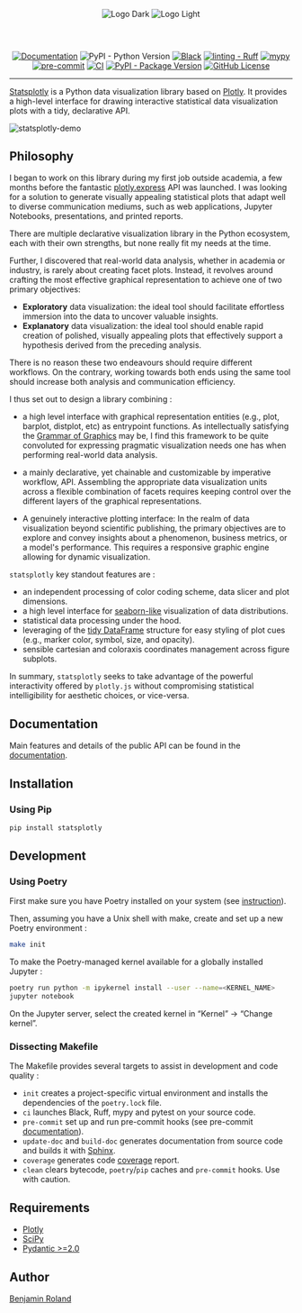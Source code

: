 <div align="center" style="margin-bottom: 6vw;">

![Logo Dark](docs/assets/statsplotly-dark-mode-logo.png#gh-dark-mode-only)
![Logo Light](docs/assets/statsplotly-light-mode-logo.png#gh-light-mode-only)

</div>

<div align="center">

[![Documentation](https://img.shields.io/website?label=docs&url=https://parici75.github.io/statsplotly)](https://parici75.github.io/statsplotly)
![PyPI - Python Version](https://img.shields.io/pypi/pyversions/statsplotly)
[![Black](https://img.shields.io/badge/Code%20style-Black-black)](https://black.readthedocs.io/en/stable/)
[![linting - Ruff](https://img.shields.io/badge/Linting-Ruff-yellow)](https://docs.astral.sh/ruff/)
[![mypy](https://img.shields.io/badge/mypy-checked-blue)](https://mypy.readthedocs.io/en/stable/index.html#)
[![pre-commit](https://img.shields.io/badge/pre--commit-enabled-brightgreen?logo=pre-commit&logoColor=white)](https://pre-commit.com/)
[![CI](https://github.com/Parici75/statsplotly/actions/workflows/test.yml/badge.svg)](https://github.com/Parici75/statsplotly/actions/workflows/test.yml)
[![PyPI - Package Version](https://img.shields.io/pypi/v/statsplotly)](https://pypi.org/project/statsplotly/)
[![GitHub License](https://img.shields.io/github/license/Parici75/statsplotly)](https://github.com/Parici75/statsplotly/blob/main/LICENSE)

</div>

----------------
[Statsplotly](https://github.com/parici75/statsplotly) is a Python data visualization library based on [Plotly](https://plotly.com/python/). It provides a high-level interface for drawing interactive statistical data visualization plots with a tidy, declarative API.


![statsplotly-demo](docs/assets/statsplotly-demo.gif)


## Philosophy

I began to work on this library during my first job outside academia, a few months before the fantastic [plotly.express](https://plotly.com/python/plotly-express/) API was launched. I was looking for a solution to generate visually appealing statistical plots that adapt well to diverse communication mediums, such as web applications, Jupyter Notebooks, presentations, and printed reports.

There are multiple declarative visualization library in the Python ecosystem, each with their own strengths, but none really fit my needs at the time.

Further, I discovered that real-world data analysis, whether in academia or industry, is rarely about creating facet plots. Instead, it revolves around crafting the most effective graphical representation to achieve one of two primary objectives:
  - **Exploratory** data visualization: the ideal tool should facilitate effortless immersion into the data to uncover valuable insights.
  - **Explanatory** data visualization: the ideal tool should enable rapid creation of polished, visually appealing plots that effectively support a hypothesis derived from the preceding analysis.

There is no reason these two endeavours should require different workflows. On the contrary, working towards both ends using the same tool should increase both analysis and communication efficiency.

I thus set out to design a library combining :
- a high level interface with graphical representation entities (e.g., plot, barplot, distplot, etc) as entrypoint functions. As intellectually satisfying the [Grammar of Graphics](https://www.tandfonline.com/doi/pdf/10.1198/jcgs.2009.07098) may be, I find this framework to be quite convoluted for expressing pragmatic visualization needs one has when performing real-world data analysis.

- a mainly declarative, yet chainable and customizable by imperative workflow, API. Assembling the appropriate data visualization units across a flexible combination of facets requires keeping control over the different layers of the graphical representations.

- A genuinely interactive plotting interface: In the realm of data visualization beyond scientific publishing, the primary objectives are to explore and convey insights about a phenomenon, business metrics, or a model's performance. This requires a responsive graphic engine allowing for dynamic visualization.


`statsplotly` key standout features are :
- an independent processing of color coding scheme, data slicer and plot dimensions.
- a high level interface for [seaborn-like](https://seaborn.pydata.org/tutorial/distributions.html) visualization of data distributions.
- statistical data processing under the hood.
- leveraging of the [tidy DataFrame](https://aeturrell.github.io/python4DS/data-tidy.html) structure for easy styling of plot cues (e.g., marker color, symbol, size, and opacity).
- sensible cartesian and coloraxis coordinates management across figure subplots.

In summary, `statsplotly` seeks to take advantage of the powerful interactivity offered by `plotly.js` without compromising statistical intelligibility for aesthetic choices, or vice-versa.


## Documentation

Main features and details of the public API can be found in the [documentation](https://parici75.github.io/statsplotly).


## Installation

### Using Pip

```bash
pip install statsplotly
```

## Development

### Using Poetry

First make sure you have Poetry installed on your system (see [instruction](https://python-poetry.org/docs/#installing-with-the-official-installer)).

Then, assuming you have a Unix shell with make, create and set up a new Poetry environment :

```bash
make init
```

To make the Poetry-managed kernel available for a globally installed Jupyter :

```bash
poetry run python -m ipykernel install --user --name=<KERNEL_NAME>
jupyter notebook
```

On the Jupyter server, select the created kernel in “Kernel” -> “Change kernel”.

### Dissecting Makefile

The Makefile provides several targets to assist in development and code quality :

- `init` creates a project-specific virtual environment and installs the dependencies of the `poetry.lock` file.
- `ci` launches Black, Ruff, mypy and pytest on your source code.
- `pre-commit` set up and run pre-commit hooks (see pre-commit [documentation](https://pre-commit.com/)).
- `update-doc` and `build-doc` generates documentation from source code and builds it with [Sphinx](https://www.sphinx-doc.org/en/master/index.html).
- `coverage` generates code [coverage](https://coverage.readthedocs.io/en/7.6.4/) report.
- `clean` clears bytecode, `poetry`/`pip` caches and `pre-commit` hooks. Use with caution.

## Requirements

- [Plotly](https://plotly.com/python/)
- [SciPy](https://scipy.org/)
- [Pydantic >=2.0](https://docs.pydantic.dev/)

## Author

[Benjamin Roland](https://benjaminroland.onrender.com/)

